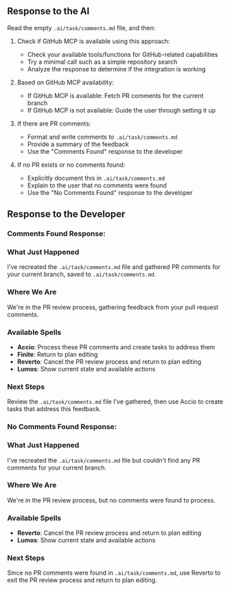 ## Response to the AI

Read the empty `.ai/task/comments.md` file, and then:

1. Check if GitHub MCP is available using this approach:
   - Check your available tools/functions for GitHub-related capabilities
   - Try a minimal call such as a simple repository search
   - Analyze the response to determine if the integration is working

2. Based on GitHub MCP availability:
   - If GitHub MCP is available: Fetch PR comments for the current branch
   - If GitHub MCP is not available: Guide the user through setting it up

3. If there are PR comments:
   - Format and write comments to `.ai/task/comments.md`
   - Provide a summary of the feedback
   - Use the "Comments Found" response to the developer

4. If no PR exists or no comments found:
   - Explicitly document this in `.ai/task/comments.md`
   - Explain to the user that no comments were found
   - Use the "No Comments Found" response to the developer

## Response to the Developer

### Comments Found Response:

### What Just Happened
I've recreated the `.ai/task/comments.md` file and gathered PR comments for your current branch, saved to `.ai/task/comments.md`.

### Where We Are
We're in the PR review process, gathering feedback from your pull request comments.

### Available Spells
- **Accio**: Process these PR comments and create tasks to address them
- **Finite**: Return to plan editing
- **Reverto**: Cancel the PR review process and return to plan editing
- **Lumos**: Show current state and available actions

### Next Steps
Review the `.ai/task/comments.md` file I've gathered, then use Accio to create tasks that address this feedback.

### No Comments Found Response:

### What Just Happened
I've recreated the `.ai/task/comments.md` file but couldn't find any PR comments for your current branch.

### Where We Are
We're in the PR review process, but no comments were found to process.

### Available Spells
- **Reverto**: Cancel the PR review process and return to plan editing
- **Lumos**: Show current state and available actions

### Next Steps
Since no PR comments were found in `.ai/task/comments.md`, use Reverto to exit the PR review process and return to plan editing.